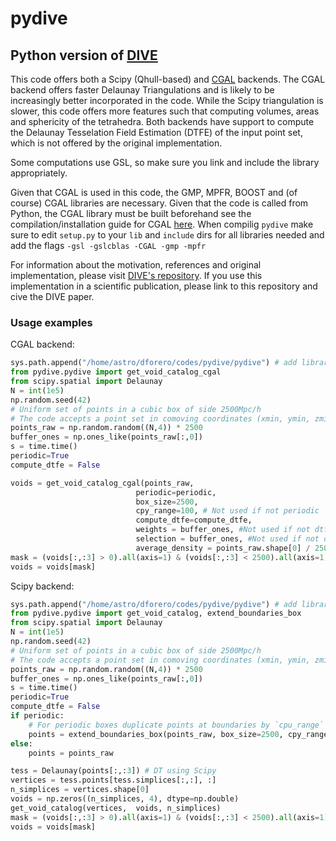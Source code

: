 # pydive
## Python version of [DIVE](https://github.com/cheng-zhao/DIVE)

This code offers both a Scipy (Qhull-based) and [CGAL](https://www.cgal.org/) backends. The CGAL backend offers faster Delaunay Triangulations and is likely to be increasingly better incorporated in the code. While the Scipy triangulation is slower, this code offers more features such that computing volumes, areas and sphericity of the tetrahedra. Both backends have support to compute the Delaunay Tesselation Field Estimation (DTFE) of the input point set, which is not offered by the original implementation. 

Some computations use GSL, so make sure you link and include the library appropriately.

Given that CGAL is used in this code, the GMP, MPFR, BOOST and (of course) CGAL libraries are necessary. Given that the code is called from Python, the CGAL library must be built beforehand see the compilation/installation guide for CGAL [here](https://doc.cgal.org/latest/Manual/installation.html). When compilig `pydive` make sure to edit `setup.py` to your `lib` and `include` dirs for all libraries needed and add the flags `-gsl -gslcblas -CGAL -gmp -mpfr`

For information about the motivation, references and original implementation, please visit [DIVE's repository](https://github.com/cheng-zhao/DIVE). If you use this implementation in a scientific publication, please link to this repository and cive the DIVE paper.

### Usage examples

CGAL backend:
```python
sys.path.append("/home/astro/dforero/codes/pydive/pydive") # add library location to path
from pydive.pydive import get_void_catalog_cgal
from scipy.spatial import Delaunay
N = int(1e5)
np.random.seed(42)
# Uniform set of points in a cubic box of side 2500Mpc/h
# The code accepts a point set in comoving coordinates (xmin, ymin, zmin) >= 0
points_raw = np.random.random((N,4)) * 2500 
buffer_ones = np.ones_like(points_raw[:,0])
s = time.time()
periodic=True
compute_dtfe = False

voids = get_void_catalog_cgal(points_raw, 
                            periodic=periodic, 
                            box_size=2500, 
                            cpy_range=100, # Not used if not periodic
                            compute_dtfe=compute_dtfe,
                            weights = buffer_ones, #Not used if not dtfe
                            selection = buffer_ones, #Not used if not dtfe
                            average_density = points_raw.shape[0] / 2500**3) #Not used if not dtfe
mask = (voids[:,:3] > 0).all(axis=1) & (voids[:,:3] < 2500).all(axis=1) #Get voids within the box
voids = voids[mask]

```


Scipy backend:
```python
sys.path.append("/home/astro/dforero/codes/pydive/pydive") # add library location to path
from pydive.pydive import get_void_catalog, extend_boundaries_box
from scipy.spatial import Delaunay
N = int(1e5)
np.random.seed(42)
# Uniform set of points in a cubic box of side 2500Mpc/h
# The code accepts a point set in comoving coordinates (xmin, ymin, zmin) >= 0
points_raw = np.random.random((N,4)) * 2500 
buffer_ones = np.ones_like(points_raw[:,0])
s = time.time()
periodic=True
compute_dtfe = False
if periodic:
    # For periodic boxes duplicate points at boundaries by `cpu_range` Mpc/h
    points = extend_boundaries_box(points_raw, box_size=2500, cpy_range=100).astype(np.double)
else:
    points = points_raw

tess = Delaunay(points[:,:3]) # DT using Scipy
vertices = tess.points[tess.simplices[:,:], :]
n_simplices = vertices.shape[0]
voids = np.zeros((n_simplices, 4), dtype=np.double)
get_void_catalog(vertices,  voids, n_simplices)
mask = (voids[:,:3] > 0).all(axis=1) & (voids[:,:3] < 2500).all(axis=1) # voids within box
voids = voids[mask]

```




